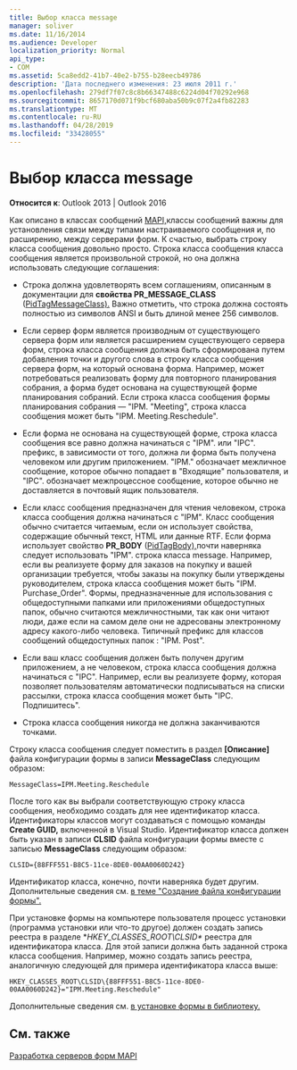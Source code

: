 ```yaml
---
title: Выбор класса message
manager: soliver
ms.date: 11/16/2014
ms.audience: Developer
localization_priority: Normal
api_type:
- COM
ms.assetid: 5ca8edd2-41b7-40e2-b755-b28eecb49786
description: 'Дата последнего изменения: 23 июля 2011 г.'
ms.openlocfilehash: 279df7f07c8c8b66347488c6224d04f70292e968
ms.sourcegitcommit: 8657170d071f9bcf680aba50b9c07f2a4fb82283
ms.translationtype: MT
ms.contentlocale: ru-RU
ms.lasthandoff: 04/28/2019
ms.locfileid: "33428055"
---
```

# <a name="choosing-a-message-class"></a>Выбор класса message

  
  
**Относится к**: Outlook 2013 | Outlook 2016 
  
Как описано в классах сообщений [MAPI,](mapi-message-classes.md)классы сообщений важны для установления связи между типами настраиваемого сообщения и, по расширению, между серверами форм. К счастью, выбрать строку класса сообщения довольно просто. Строка класса сообщения класса сообщения является произвольной строкой, но она должна использовать следующие соглашения:
  
- Строка должна удовлетворять всем соглашениям, описанным в документации для **свойства PR_MESSAGE_CLASS** ([PidTagMessageClass).](pidtagmessageclass-canonical-property.md) Важно отметить, что строка должна состоять полностью из символов ANSI и быть длиной менее 256 символов.
    
- Если сервер форм является производным от существующего сервера форм или является расширением существующего сервера форм, строка класса сообщения должна быть сформирована путем добавления точки и другого слова в строку класса сообщения сервера форм, на который основана форма. Например, может потребоваться реализовать форму для повторного планирования собрания, а форма будет основана на существующей форме планирования собраний. Если строка класса сообщения формы планирования собрания — "IPM. "Meeting", строка класса сообщения может быть "IPM. Meeting.Reschedule".
    
- Если форма не основана на существующей форме, строка класса сообщения все равно должна начинаться с "IPM". или "IPC". префикс, в зависимости от того, должна ли форма быть получена человеком или другим приложением. "IPM." обозначает межличное сообщение, которое обычно попадает в "Входящие" пользователя, и "IPC". обозначает межпроцессное сообщение, которое обычно не доставляется в почтовый ящик пользователя.
    
- Если класс сообщения предназначен для чтения человеком, строка класса сообщения должна начинаться с "IPM". Класс сообщения обычно считается читаемым, если он использует свойства, содержащие обычный текст, HTML или данные RTF. Если форма использует свойство **PR_BODY** ([PidTagBody),](pidtagbody-canonical-property.md)почти наверняка следует использовать "IPM". строка класса message. Например, если вы реализуете форму для заказов на покупку и вашей организации требуется, чтобы заказы на покупку были утверждены руководителем, строка класса сообщения может быть "IPM. Purchase_Order". Формы, предназначенные для использования с общедоступными папками или приложениями общедоступных папок, обычно считаются межличностными, так как они читают люди, даже если на самом деле они не адресованы электронному адресу какого-либо человека. Типичный префикс для классов сообщений общедоступных папок : "IPM. Post". 
    
- Если ваш класс сообщения должен быть получен другим приложением, а не человеком, строка класса сообщения должна начинаться с "IPC". Например, если вы реализуете форму, которая позволяет пользователям автоматически подписываться на списки рассылки, строка класса сообщения может быть "IPC. Подпишитесь".
    
- Строка класса сообщения никогда не должна заканчиваются точками.
    
Строку класса сообщения следует поместить в раздел **[Описание]** файла конфигурации формы в записи **MessageClass** следующим образом: 
  
 `MessageClass=IPM.Meeting.Reschedule`
  
После того как вы выбрали соответствующую строку класса сообщения, необходимо создать для нее идентификатор класса. Идентификаторы классов могут создаваться с помощью команды **Create GUID,** включенной в Visual Studio. Идентификатор класса должен быть указан в записи **CLSID** файла конфигурации формы вместе с записью **MessageClass** следующим образом: 
  
 `CLSID={88FFF551-B8C5-11ce-8DE0-00AA0060D242}`
  
Идентификатор класса, конечно, почти наверняка будет другим. Дополнительные сведения см. [в теме "Создание файла конфигурации формы".](creating-a-form-configuration-file.md)
  
При установке формы на компьютере пользователя процесс установки (программа установки или что-то другое) должен создать запись реестра в разделе **HKEY_CLASSES_ROOT\CLSID\** реестра для идентификатора класса. Для этой записи должна быть заданной строка класса сообщения. Например, можно создать запись реестра, аналогичную следующей для примера идентификатора класса выше: 
  
 `HKEY_CLASSES_ROOT\CLSID\{88FFF551-B8C5-11ce-8DE0-00AA0060D242}="IPM.Meeting.Reschedule"`
  
Дополнительные сведения см. [в установке формы в библиотеку.](installing-a-form-into-a-library.md)
  
## <a name="see-also"></a>См. также



[Разработка серверов форм MAPI](developing-mapi-form-servers.md)

